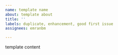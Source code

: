 ```yaml
---
name: template name
about: template about
title: ''
labels: duplicate, enhancement, good first issue
assignees: emranbm

---
```


template content
